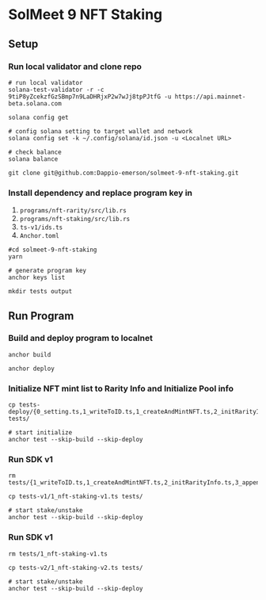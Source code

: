 # SolMeet 9 NFT Staking

## Setup

### Run local validator and clone repo

```bash=
# run local validator
solana-test-validator -r -c 9tiP8yZcekzfGzSBmp7n9LaDHRjxP2w7wJj8tpPJtfG -u https://api.mainnet-beta.solana.com

solana config get

# config solana setting to target wallet and network
solana config set -k ~/.config/solana/id.json -u <Localnet URL>

# check balance
solana balance

git clone git@github.com:Dappio-emerson/solmeet-9-nft-staking.git
```

### Install dependency and replace program key in

1. `programs/nft-rarity/src/lib.rs`
2. `programs/nft-staking/src/lib.rs`
3. `ts-v1/ids.ts`
4. `Anchor.toml`

```bash=
#cd solmeet-9-nft-staking
yarn

# generate program key
anchor keys list

mkdir tests output
```

## Run Program

### Build and deploy program to localnet

```bash=
anchor build

anchor deploy
```

### Initialize NFT mint list to Rarity Info and Initialize Pool info

```bash=
cp tests-deploy/{0_setting.ts,1_writeToID.ts,1_createAndMintNFT.ts,2_initRarityInfo.ts,3_appendMint.ts,4_initPoolInfo.ts,5_logAllInfos.ts} tests/

# start initialize
anchor test --skip-build --skip-deploy
```

### Run SDK v1

```bash=
rm tests/{1_writeToID.ts,1_createAndMintNFT.ts,2_initRarityInfo.ts,3_appendMint.ts,4_initPoolInfo.ts,5_logAllInfos.ts}

cp tests-v1/1_nft-staking-v1.ts tests/

# start stake/unstake
anchor test --skip-build --skip-deploy
```

### Run SDK v1

```bash=
rm tests/1_nft-staking-v1.ts

cp tests-v2/1_nft-staking-v2.ts tests/

# start stake/unstake
anchor test --skip-build --skip-deploy
```
